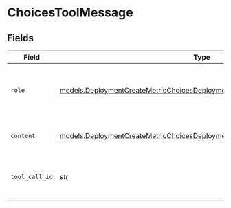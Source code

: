 # ChoicesToolMessage


## Fields

| Field                                                                                                                                                              | Type                                                                                                                                                               | Required                                                                                                                                                           | Description                                                                                                                                                        |
| ------------------------------------------------------------------------------------------------------------------------------------------------------------------ | ------------------------------------------------------------------------------------------------------------------------------------------------------------------ | ------------------------------------------------------------------------------------------------------------------------------------------------------------------ | ------------------------------------------------------------------------------------------------------------------------------------------------------------------ |
| `role`                                                                                                                                                             | [models.DeploymentCreateMetricChoicesDeploymentsMetricsRequestRequestBodyRole](../models/deploymentcreatemetricchoicesdeploymentsmetricsrequestrequestbodyrole.md) | :heavy_check_mark:                                                                                                                                                 | The role of the messages author, in this case tool.                                                                                                                |
| `content`                                                                                                                                                          | [models.DeploymentCreateMetricChoicesDeploymentsMetricsContent](../models/deploymentcreatemetricchoicesdeploymentsmetricscontent.md)                               | :heavy_check_mark:                                                                                                                                                 | The contents of the tool message.                                                                                                                                  |
| `tool_call_id`                                                                                                                                                     | *str*                                                                                                                                                              | :heavy_check_mark:                                                                                                                                                 | Tool call that this message is responding to.                                                                                                                      |